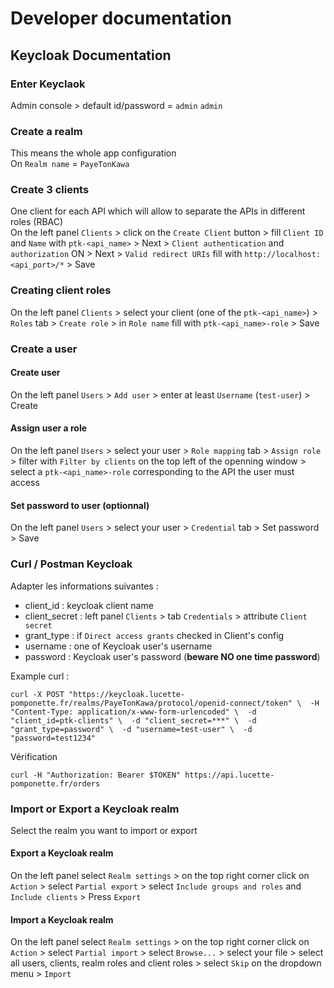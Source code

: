 # Developer documentation

## Keycloak Documentation
<!--doc based mainly on : https://www.geeksforgeeks.org/keycloak-create-realm-client-roles-and-user/ -->

### Enter Keyclaok
Admin console > default id/password = `admin` `admin`  

### Create a realm
This means the whole app configuration  
On `Realm name` = `PayeTonKawa`

### Create 3 clients
One client for each API which will allow to separate the APIs in different roles (RBAC)  
On the left panel `Clients` > click on the `Create Client` button > fill `Client ID` and `Name` with `ptk-<api_name>` > Next > `Client authentication` and `authorization` ON > Next > `Valid redirect URIs` fill with `http://localhost:<api_port>/*` > Save

### Creating client roles
On the left panel `Clients` > select your client (one of the `ptk-<api_name>`) > `Roles` tab > `Create role` > in `Role name` fill with `ptk-<api_name>-role` > Save

### Create a user
#### Create user
On the left panel `Users` > `Add user` > enter at least `Username` (`test-user`) > Create
#### Assign user a role
On the left panel `Users` > select your user > `Role mapping` tab > `Assign role` > filter with `Filter by clients` on the top left of the openning window > select a `ptk-<api_name>-role` corresponding to the API the user must access
#### Set password to user (optionnal)
On the left panel `Users` > select your user > `Credential` tab > Set password > Save

### Curl / Postman Keycloak
Adapter les informations suivantes :
- client_id : keycloak client name
- client_secret : left panel `Clients` > tab `Credentials` > attribute `Client secret`
- grant_type : if `Direct access grants` checked in Client's config
- username : one of Keycloak user's username
- password : Keycloak user's password (**beware NO one time password**)

Example curl : 
```
curl -X POST "https://keycloak.lucette-pomponette.fr/realms/PayeTonKawa/protocol/openid-connect/token" \  -H "Content-Type: application/x-www-form-urlencoded" \  -d "client_id=ptk-clients" \  -d "client_secret=***" \  -d "grant_type=password" \  -d "username=test-user" \  -d "password=test1234"
```
Vérification
```
curl -H "Authorization: Bearer $TOKEN" https://api.lucette-pomponette.fr/orders
```

### Import or Export a Keycloak realm
Select the realm you want to import or export
#### Export a Keycloak realm
On the left panel select `Realm settings` > on the top right corner click on `Action` > select `Partial export` > select `Include groups and roles` and `Include clients` > Press `Export` 
#### Import a Keycloak realm
On the left panel select `Realm settings` > on the top right corner click on `Action` > select `Partial import` > select `Browse...` > select your file > select all users, clients, realm roles and client roles > select `Skip` on the dropdown menu > `Import`  
